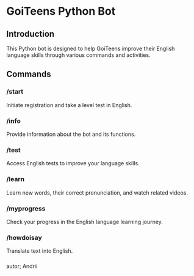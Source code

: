 # GoiTeens Python Bot

## Introduction

This Python bot is designed to help GoiTeens improve their English language skills through various commands and activities.

## Commands

### /start

Initiate registration and take a level test in English.

### /info

Provide information about the bot and its functions.

### /test

Access English tests to improve your language skills.

### /learn

Learn new words, their correct pronunciation, and watch related videos.

### /myprogress

Check your progress in the English language learning journey.

### /howdoisay

Translate text into English.

###
autor; Andrii
